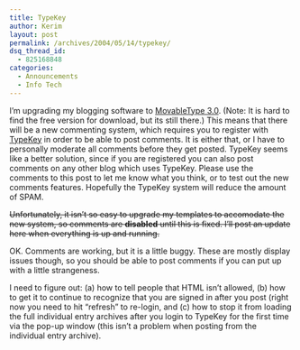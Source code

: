 ```yaml
---
title: TypeKey
author: Kerim
layout: post
permalink: /archives/2004/05/14/typekey/
dsq_thread_id:
  - 825168848
categories:
  - Announcements
  - Info Tech
---
```

I&#8217;m upgrading my blogging software to <a href="http://www.movabletype.org/" onclick="_gaq.push(['_trackEvent', 'outbound-article', 'http://www.movabletype.org/', 'MovableType 3.0']);" >MovableType 3.0</a>. (Note: It is hard to find the free version for download, but its still there.) This means that there will be a new commenting system, which requires you to register with <a href="http://www.typekey.com/" onclick="_gaq.push(['_trackEvent', 'outbound-article', 'http://www.typekey.com/', 'TypeKey']);" >TypeKey</a> in order to be able to post comments. It is either that, or I have to personally moderate all comments before they get posted. TypeKey seems like a better solution, since if you are registered you can also post comments on any other blog which uses TypeKey. Please use the comments to this post to let me know what you think, or to test out the new comments features. Hopefully the TypeKey system will reduce the amount of SPAM.

<span style="text-decoration: line-through;">Unfortunately, it isn&#8217;t so easy to upgrade my templates to accomodate the new system, so comments are <strong>disabled</strong> until this is fixed. I&#8217;ll post an update here when everything is up and running.</span>

OK. Comments are working, but it is a little buggy. These are mostly display issues though, so you should be able to post comments if you can put up with a little strangeness.

I need to figure out: (a) how to tell people that HTML isn&#8217;t allowed, (b) how to get it to continue to recognize that you are signed in after you post (right now you need to hit &#8220;refresh&#8221; to re-login, and (c) how to stop it from loading the full individual entry archives after you login to TypeKey for the first time via the pop-up window (this isn&#8217;t a problem when posting from the individual entry archive).

